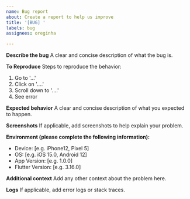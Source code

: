 ```yaml
---
name: Bug report
about: Create a report to help us improve
title: '[BUG] '
labels: bug
assignees: oreginha

---
```


**Describe the bug**
A clear and concise description of what the bug is.

**To Reproduce**
Steps to reproduce the behavior:
1. Go to '...'
2. Click on '....'
3. Scroll down to '....'
4. See error

**Expected behavior**
A clear and concise description of what you expected to happen.

**Screenshots**
If applicable, add screenshots to help explain your problem.

**Environment (please complete the following information):**
 - Device: [e.g. iPhone12, Pixel 5]
 - OS: [e.g. iOS 15.0, Android 12]
 - App Version: [e.g. 1.0.0]
 - Flutter Version: [e.g. 3.16.0]

**Additional context**
Add any other context about the problem here.

**Logs**
If applicable, add error logs or stack traces.